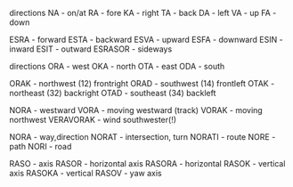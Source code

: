 directions
NA - on/at
RA - fore
KA - right
TA - back
DA - left
VA - up
FA - down

ESRA - forward
ESTA - backward
ESVA - upward
ESFA - downward
ESIN - inward
ESIT - outward
ESRASOR - sideways



directions
ORA - west
OKA - north
OTA - east
ODA - south

ORAK - northwest (12) frontright
ORAD - southwest (14) frontleft
OTAK - northeast (32) backright
OTAD - southeast (34) backleft

NORA - westward
VORA - moving westward (track)
VORAK - moving northwest
VERAVORAK - wind southwester(!)

NORA - way,direction
NORAT - intersection, turn
NORATI - route
NORE - path
NORI - road


RASO - axis
RASOR - horizontal axis
RASORA - horizontal
RASOK - vertical axis
RASOKA - vertical
RASOV - yaw axis